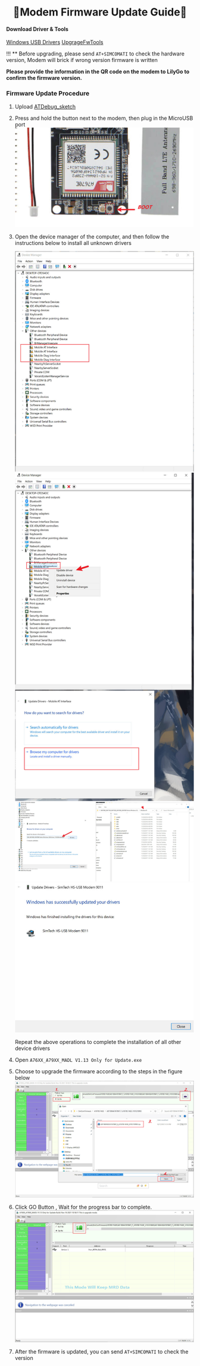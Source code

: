 
<h1 align = "center">🌟Modem Firmware Update Guide🌟</h1>


####  Download Driver & Tools

[Windows USB Drivers](https://1drv.ms/u/s!AmbpOqVezk5dsjGxh9vgb5wTUugU?e=U7Apiw)
[UpgrageFwTools](https://1drv.ms/u/s!AmbpOqVezk5dsjApvynwP7E-l6BG?e=ELoUXN)



!!! ** Before upgrading, please send `AT+SIMCOMATI` to check the hardware version, Modem will brick if wrong version firmware is written


**Please provide the information in the QR code on the modem to LilyGo to confirm the firmware version.**


### Firmware Update Procedure

1. Upload [ATDebug_sketch](../examples/ATdebug/ATdebug.ino)
2. Press and hold the button next to the modem, then plug in the MicroUSB port
   ![](../images/upgrade/boot_pin.jpg)
   
3. Open the device manager of the computer, and then follow the instructions below to install all unknown drivers

   ![](../images/upgrade/step2.jpg)
   ![](../images/upgrade/step3.jpg)
   ![](../images/upgrade/step4.jpg)
   ![](../images/upgrade/step5.jpg)

    Repeat the above operations to complete the installation of all other device drivers

4. Open `A76XX_A79XX_MADL V1.13 Only for Update.exe`
5. Choose to upgrade the firmware according to the steps in the figure below
   ![](../images/upgrade/step1.jpg)
6. Click GO Button , Wait for the progress bar to complete.
   ![](../images/upgrade/step6.jpg)

7. After the firmware is updated, you can send `AT+SIMCOMATI` to check the version
